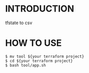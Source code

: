 #  INTRODUCTION
tfstate to csv

# HOW TO USE

```
$ mv tool ${your terraform project}
$ cd ${your terraform project}
$ bash tool/app.sh
```
